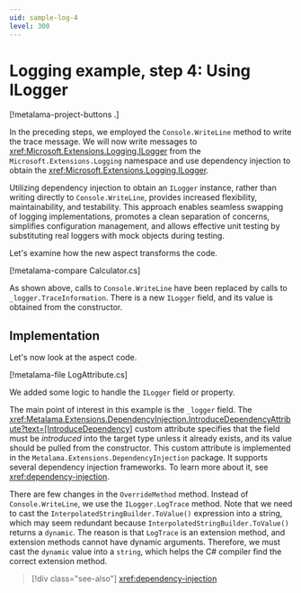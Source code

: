 ```yaml
---
uid: sample-log-4
level: 300
---
```


# Logging example, step 4: Using ILogger

[!metalama-project-buttons .]

In the preceding steps, we employed the `Console.WriteLine` method to write the trace message. We will now write messages to <xref:Microsoft.Extensions.Logging.ILogger> from the `Microsoft.Extensions.Logging` namespace and use dependency injection to obtain the <xref:Microsoft.Extensions.Logging.ILogger>.

Utilizing dependency injection to obtain an `ILogger` instance, rather than writing directly to `Console.WriteLine`, provides increased flexibility, maintainability, and testability. This approach enables seamless swapping of logging implementations, promotes a clean separation of concerns, simplifies configuration management, and allows effective unit testing by substituting real loggers with mock objects during testing.

Let's examine how the new aspect transforms the code.

[!metalama-compare Calculator.cs]

As shown above, calls to `Console.WriteLine` have been replaced by calls to `_logger.TraceInformation`. There is a new `ILogger` field, and its value is obtained from the constructor.

## Implementation

Let's now look at the aspect code.

[!metalama-file LogAttribute.cs]

We added some logic to handle the `ILogger` field or property.

The main point of interest in this example is the `_logger` field. The <xref:Metalama.Extensions.DependencyInjection.IntroduceDependencyAttribute?text=[IntroduceDependency]> custom attribute specifies that the field must be _introduced_ into the target type unless it already exists, and its value should be pulled from the constructor. This custom attribute is implemented in the `Metalama.Extensions.DependencyInjection` package. It supports several dependency injection frameworks. To learn more about it, see <xref:dependency-injection>.

There are few changes in the `OverrideMethod` method. Instead of `Console.WriteLine`, we use the `ILogger.LogTrace` method. Note that we need to cast the `InterpolatedStringBuilder.ToValue()` expression into a string, which may seem redundant because `InterpolatedStringBuilder.ToValue()` returns a `dynamic`. The reason is that `LogTrace` is an extension method, and extension methods cannot have dynamic arguments. Therefore, we must cast the `dynamic` value into a `string`, which helps the C# compiler find the correct extension method.

> [!div class="see-also"]
> <xref:dependency-injection>
